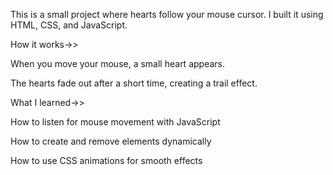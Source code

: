 This is a small project where hearts follow your mouse cursor.
I built it using HTML, CSS, and JavaScript.

How it works->>

When you move your mouse, a small heart appears.

The hearts fade out after a short time, creating a trail effect.

What I learned->>

How to listen for mouse movement with JavaScript

How to create and remove elements dynamically

How to use CSS animations for smooth effects
